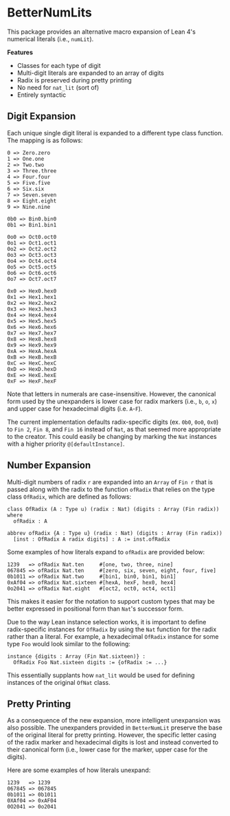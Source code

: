 # BetterNumLits

This package provides an alternative macro expansion of Lean 4's numerical literals (i.e., `numLit`). 

**Features**
- Classes for each type of digit
- Multi-digit literals are expanded to an array of digits
- Radix is preserved during pretty printing
- No need for `nat_lit` (sort of)
- Entirely syntactic

## Digit Expansion

Each unique single digit literal is expanded to a different type class function. The mapping is as follows:

```
0 => Zero.zero
1 => One.one
2 => Two.two
3 => Three.three
4 => Four.four
5 => Five.five
6 => Six.six
7 => Seven.seven
8 => Eight.eight
9 => Nine.nine

0b0 => Bin0.bin0
0b1 => Bin1.bin1

0o0 => Oct0.oct0
0o1 => Oct1.oct1
0o2 => Oct2.oct2
0o3 => Oct3.oct3
0o4 => Oct4.oct4
0o5 => Oct5.oct5
0o6 => Oct6.oct6
0o7 => Oct7.oct7

0x0 => Hex0.hex0
0x1 => Hex1.hex1
0x2 => Hex2.hex2
0x3 => Hex3.hex3
0x4 => Hex4.hex4
0x5 => Hex5.hex5
0x6 => Hex6.hex6
0x7 => Hex7.hex7
0x8 => Hex8.hex8
0x9 => Hex9.hex9
0xA => HexA.hexA
0xB => HexB.hexB
0xC => HexC.hexC
0xD => HexD.hexD
0xE => HexE.hexE
0xF => HexF.hexF
```

Note that letters in numerals are case-insensitive. However, the canonical form used by the unexpanders is lower case for radix markers (i.e., `b`, `o`, `x`) and upper case for hexadecimal digits (i.e. `A`-`F`).

The current implementation defaults radix-specific digits (ex. `0b0`, `0o0`, `0x0`) to `Fin 2`, `Fin 8`,  and `Fin 16` instead of `Nat`, as that seemed more appropriate to the creator. This could easily be changing by marking the `Nat` instances with a higher priority `@[defaultInstance]`.

## Number Expansion

Multi-digit numbers of radix `r` are expanded into an `Array` of `Fin r` that is passed along with the radix to the function `ofRadix` that relies on the type class `OfRadix`, which are defined as follows:

```lean
class OfRadix (A : Type u) (radix : Nat) (digits : Array (Fin radix)) where
  ofRadix : A

abbrev ofRadix {A : Type u} (radix : Nat) (digits : Array (Fin radix))
  [inst : OfRadix A radix digits] : A := inst.ofRadix
```

Some examples of how literals expand to `ofRadix` are provided below:

```
1239   => ofRadix Nat.ten     #[one, two, three, nine]
067845 => ofRadix Nat.ten     #[zero, six, seven, eight, four, five]
0b1011 => ofRadix Nat.two     #[bin1, bin0, bin1, bin1]
0xAf04 => ofRadix Nat.sixteen #[hexA, hexF, hex0, hex4]
0o2041 => ofRadix Nat.eight   #[oct2, oct0, oct4, oct1]
```

This makes it easier for the notation to support custom types that may be better expressed in positional form than `Nat`'s successor form.

Due to the way Lean instance selection works, it is important to define radix-specific instances for `OfRadix` by using the `Nat` function for the radix rather than a literal. For example, a hexadecimal `OfRadix` instance for some type `Foo` would look similar to the following:

```lean
instance {digits : Array (Fin Nat.sixteen)} : 
  OfRadix Foo Nat.sixteen digits := {ofRadix := ...}
```

This essentially supplants how `nat_lit` would be used for defining instances of the original `OfNat` class.

## Pretty Printing

As a consequence of the new expansion, more intelligent unexpansion was also possible. The unexpanders provided in `BetterNumLit` preserve the base of the original literal for pretty printing. However, the specific letter casing of the radix marker and hexadecimal digits is lost and instead converted to their canonical form (i.e., lower case for the marker, upper case for the digits). 

Here are some examples of how literals unexpand:

```
1239   => 1239
067845 => 067845
0b1011 => 0b1011
0XAf04 => 0xAF04
0O2041 => 0o2041
```